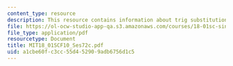 ```yaml
---
content_type: resource
description: This resource contains information about trig substitution.
file: https://ol-ocw-studio-app-qa.s3.amazonaws.com/courses/18-01sc-single-variable-calculus-fall-2010/a1cbe60fc3cc55d452909adb6756d1c5_MIT18_01SCF10_Ses72c.pdf
file_type: application/pdf
resourcetype: Document
title: MIT18_01SCF10_Ses72c.pdf
uid: a1cbe60f-c3cc-55d4-5290-9adb6756d1c5
---
```

